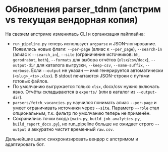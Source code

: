 # Обновления parser_tdnm (апстрим vs текущая вендорная копия)

На свежем апстриме изменилась CLI и организация пайплайна:

- `run_pipeline.py` теперь использует `argparse` и JSON-логирование. Появились
  новые флаги: `--per-page` (алиас к `--per_page`), `--search-in` (алиас к
  `--search_in`), `--site` (ограничение источников: `hh`, `gorodrabot`,
  `both`), `--formats` для выбора отчётов (`xlsx`/`csv`/`docx`), `--output-dir`
  для каталога выгрузки, `--keep-csv`, `--name-suffix`, `--verbose`. Если
  `--output` не указан — имя генерируется автоматически (`<slug>_<ts>.xlsx`).
  В stdout печатаются JSON-строки с путями готовых файлов.
- По умолчанию выгружается только `xlsx`, docx/csv нужно включать явно. Отчёты
  складываются в `exports/` (или в каталог из `--output-dir`).
- `parsers/fetch_vacancies.py` научился понимать алиас `--per-page` и умеет
  ограничивать источники через `--site`. Параметр `--role` стал опциональным,
  т.к. фильтр по умолчанию теперь не применён.
- Сохранились точки входа (`main.py`, `build_job_analytics.py`,
  `build_report_docx.py`), но run_pipeline больше не ожидает строго `--output`
  и аккуратно чистит временный `raw.csv`.

Дальнейшие шаги: синхронизировать вендор с апстримом и адаптировать бот.
